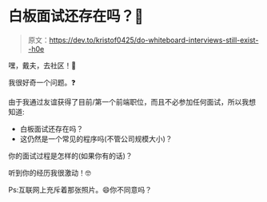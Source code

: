 # 白板面试还存在吗？🤔

> 原文：<https://dev.to/kristof0425/do-whiteboard-interviews-still-exist--h0e>

嘿，戴夫，去社区！👋

我很好奇一个问题。❓

由于我通过友谊获得了目前/第一个前端职位，而且不必参加任何面试，所以我想知道:

*   白板面试还存在吗？
*   这仍然是一个常见的程序吗(不管公司规模大小)？

你的面试过程是怎样的(如果你有的话)？

听到你的经历我很激动！🤓

Ps:互联网上充斥着那张照片。😄你不同意吗？